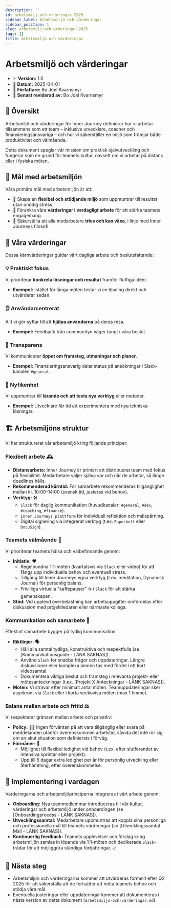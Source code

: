 ```yaml
---
description: ''
id: arbetsmilj-och-vrderingar-2025
sidebar_label: Arbetsmiljö och värderingar
sidebar_position: 1
slug: arbetsmilj-och-vrderingar-2025
tags: []
title: Arbetsmiljö och värderingar
---
```


# Arbetsmiljö och värderingar

-   ✨ **Version:** 1.0
-   📅 **Datum:** 2025-04-01
-   👤 **Författare:** Bo Joel Kvarnsmyr
-   🔄 **Senast reviderad av:** Bo Joel Kvarnsmyr

## 📜 Översikt

Arbetsmiljö och värderingar för Inner Journey definierar hur vi arbetar tillsammans som ett team – inklusive utvecklare, coacher och finansieringsansvariga – och hur vi säkerställer en miljö som främjar både produktivitet och välmående.

Detta dokument speglar vår mission om praktisk självutveckling och fungerar som en grund för teamets kultur, oavsett om vi arbetar på distans eller i fysiska möten.

## 🎯 Mål med arbetsmiljön

Våra primära mål med arbetsmiljön är att:

-   🚀 Skapa en **flexibel och stödjande miljö** som uppmuntrar till resultat utan onödig stress.
-   🤝 Förankra våra **värderingar i vardagligt arbete** för att stärka teamets engagemang.
-   🌱 Säkerställa att alla medarbetare **trivs och kan växa**, i linje med Inner Journeys filosofi.

## 💖 Våra värderingar

Dessa kärnvärderingar guidar vårt dagliga arbete och beslutsfattande:

### 💡 Praktiskt fokus

Vi prioriterar **konkreta lösningar och resultat** framför fluffiga idéer.

-   **Exempel:** Istället för långa möten testar vi en lösning direkt och utvärderar sedan.

### 👂 Användarcentrerat

Allt vi gör syftar till att **hjälpa användarna** på deras resa.

-   **Exempel:** Feedback från communityn väger tungt i våra beslut.

### 📢 Transparens

Vi kommunicerar **öppet om framsteg, utmaningar och planer**.

-   **Exempel:** Finansieringsansvarig delar status på ansökningar i Slack-kanalen `#general`.

### 🧪 Nyfikenhet

Vi uppmuntrar till **lärande och att testa nya verktyg** eller metoder.

-   **Exempel:** Utvecklare får tid att experimentera med nya tekniska lösningar.

## 🏗️ Arbetsmiljöns struktur

Vi har strukturerat vår arbetsmiljö kring följande principer:

### Flexibelt arbete 🕰️

-   **Distansarbete:** Inner Journey är primärt ett distribuerat team med fokus på flexibilitet. Medarbetare väljer själva var och när de arbetar, så länge deadlines hålls.
-   **Rekommenderad kärntid:** För samarbete rekommenderas tillgänglighet mellan kl. 10:00–14:00 (svensk tid, justeras vid behov).
-   **Verktyg:** 🛠️
    -   `Slack` för daglig kommunikation (huvudkanaler: `#general`, `#dev`, `#coaching`, `#finance`).
    -   `Inner Journeys plattform` för individuell reflektion och målspårning.
    *   Digital signering via integrerat verktyg (t.ex. `Paperbell` eller `DocuSign`).

### Teamets välmående 🧘

Vi prioriterar teamets hälsa och välbefinnande genom:

-   **Initiativ:** ❤️
    -   Regelbundna 1:1-möten (kvartalsvis via `Slack` eller video) för att fånga upp individuella behov och eventuell stress.
    -   Tillgång till Inner Journeys egna verktyg (t.ex. meditation, Dynamisk Journal) för personlig balans.
    -   Frivilliga virtuella "kaffepauser" ☕ i `Slack` för att stärka gemenskapen.
-   **Stöd:** Vid upplevd överbelastning kan arbetsuppgifter omfördelas efter diskussion med projektledaren eller närmaste kollega.

### Kommunikation och samarbete 💬

Effektivt samarbete bygger på tydlig kommunikation:

-   **Riktlinjer:** 🗣️
    -   Håll alla samtal tydliga, konstruktiva och respektfulla (se [Kommunikationsguide - LÄNK SAKNAS]).
    -   Använd `Slack` för snabba frågor och uppdateringar. Längre diskussioner eller komplexa ämnen tas med fördel i ett kort videosamtal.
    -   Dokumentera viktiga beslut och framsteg i relevanta projekt- eller mötesanteckningar (t.ex. [Projekt X Anteckningar - LÄNK SAKNAS]).
-   **Möten:** Vi strävar efter minimalt antal möten. Teamuppdateringar sker asynkront via `Slack` eller i korta veckovisa möten (max 1 timme).

### Balans mellan arbete och fritid ⚖️

Vi respekterar gränsen mellan arbete och privatliv:

-   **Policy:** 🧘‍♀️ Ingen förväntan på att vara tillgänglig eller svara på meddelanden utanför överenskommen arbetstid, såvida det inte rör sig om en akut situation som definierats i förväg.
-   **Förmåner:** 🎉
    -   Möjlighet till flexibel ledighet vid behov (t.ex. efter slutförandet av intensiva sprintar eller projekt).
    -   Upp till 5 dagar extra ledighet per år för personlig utveckling eller återhämtning, efter överenskommelse.

## 🌱 Implementering i vardagen

Värderingarna och arbetsmiljöprinciperna integreras i vårt arbete genom:

-   **Onboarding:** Nya teammedlemmar introduceras till vår kultur, värderingar och arbetsmiljö under onboardingen (se [Onboardingprocess - LÄNK SAKNAS]).
-   **Utvecklingssamtal:** Medarbetare uppmuntras att koppla sina personliga och professionella mål till teamets värderingar (se [Utvecklingssamtal Mall - LÄNK SAKNAS]).
-   **Kontinuerlig feedback:** Teamets upplevelser och förslag kring arbetsmiljön samlas in löpande via 1:1-möten och dedikerade `Slack`-trådar för att möjliggöra ständiga förbättringar. 📈

## 🚀 Nästa steg

-   Arbetsmiljön och värderingarna kommer att utvärderas formellt efter Q2 2025 för att säkerställa att de fortsätter att möta teamets behov och stödja våra mål.
-   Eventuella justeringar eller uppdateringar kommer att dokumenteras i nästa version av detta dokument (`arbetsmiljo-och-varderingar.md`).